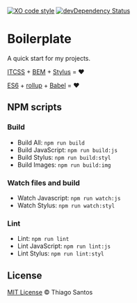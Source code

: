 [![XO code style](https://img.shields.io/badge/code_style-XO-5ed9c7.svg)](https://github.com/sindresorhus/xo)
[![devDependency Status](https://david-dm.org/thiamsantos/boilerplate/dev-status.svg)](https://david-dm.org/thiamsantos/boilerplate#info=devDependencies)

# Boilerplate
A quick start for my projects.

[ITCSS](http://itcss.io/) + [BEM](http://getbem.com/) + [Stylus](http://stylus-lang.com/) = :heart:

[ES6](http://www.ecma-international.org/ecma-262/6.0/) + [rollup](http://rollupjs.org/) + [Babel](http://babeljs.io/) = :heart:

## NPM scripts

### Build
- Build All: `npm run build`
- Build JavaScript: `npm run build:js`
- Build Stylus: `npm run build:styl`
- Build Images: `npm run build:img`

### Watch files and build
- Watch Javascript: `npm run watch:js`
- Watch Stylus: `npm run watch:styl`

### Lint
- Lint: `npm run lint`
- Lint JavaScript: `npm run lint:js`
- Lint Stylus: `npm run lint:styl`

## License
[MIT License](https://opensource.org/licenses/MIT) &copy; Thiago Santos
